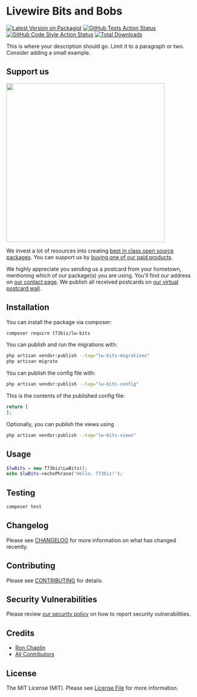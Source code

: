 # Livewire Bits and Bobs

[![Latest Version on Packagist](https://img.shields.io/packagist/v/t73biz/lw-bits.svg?style=flat-square)](https://packagist.org/packages/t73biz/lw-bits)
[![GitHub Tests Action Status](https://img.shields.io/github/actions/workflow/status/t73biz/lw-bits/run-tests.yml?branch=main&label=tests&style=flat-square)](https://github.com/t73biz/lw-bits/actions?query=workflow%3Arun-tests+branch%3Amain)
[![GitHub Code Style Action Status](https://img.shields.io/github/actions/workflow/status/t73biz/lw-bits/fix-php-code-style-issues.yml?branch=main&label=code%20style&style=flat-square)](https://github.com/t73biz/lw-bits/actions?query=workflow%3A"Fix+PHP+code+style+issues"+branch%3Amain)
[![Total Downloads](https://img.shields.io/packagist/dt/t73biz/lw-bits.svg?style=flat-square)](https://packagist.org/packages/t73biz/lw-bits)

This is where your description should go. Limit it to a paragraph or two. Consider adding a small example.

## Support us

[<img src="https://github-ads.s3.eu-central-1.amazonaws.com/lw-bits.jpg?t=1" width="419px" />](https://spatie.be/github-ad-click/lw-bits)

We invest a lot of resources into creating [best in class open source packages](https://spatie.be/open-source). You can support us by [buying one of our paid products](https://spatie.be/open-source/support-us).

We highly appreciate you sending us a postcard from your hometown, mentioning which of our package(s) you are using. You'll find our address on [our contact page](https://spatie.be/about-us). We publish all received postcards on [our virtual postcard wall](https://spatie.be/open-source/postcards).

## Installation

You can install the package via composer:

```bash
composer require t73biz/lw-bits
```

You can publish and run the migrations with:

```bash
php artisan vendor:publish --tag="lw-bits-migrations"
php artisan migrate
```

You can publish the config file with:

```bash
php artisan vendor:publish --tag="lw-bits-config"
```

This is the contents of the published config file:

```php
return [
];
```

Optionally, you can publish the views using

```bash
php artisan vendor:publish --tag="lw-bits-views"
```

## Usage

```php
$lwBits = new T73biz\LwBits();
echo $lwBits->echoPhrase('Hello, T73biz!');
```

## Testing

```bash
composer test
```

## Changelog

Please see [CHANGELOG](CHANGELOG.md) for more information on what has changed recently.

## Contributing

Please see [CONTRIBUTING](CONTRIBUTING.md) for details.

## Security Vulnerabilities

Please review [our security policy](../../security/policy) on how to report security vulnerabilities.

## Credits

- [Ron Chaplin](https://github.com/t73biz)
- [All Contributors](../../contributors)

## License

The MIT License (MIT). Please see [License File](LICENSE.md) for more information.
